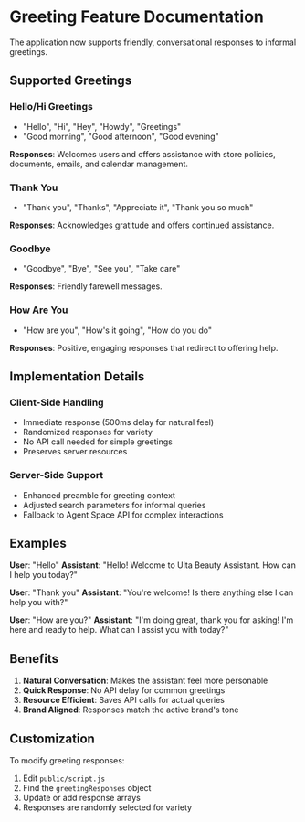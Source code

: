 # Greeting Feature Documentation

The application now supports friendly, conversational responses to informal greetings.

## Supported Greetings

### Hello/Hi Greetings
- "Hello", "Hi", "Hey", "Howdy", "Greetings"
- "Good morning", "Good afternoon", "Good evening"

**Responses**: Welcomes users and offers assistance with store policies, documents, emails, and calendar management.

### Thank You
- "Thank you", "Thanks", "Appreciate it", "Thank you so much"

**Responses**: Acknowledges gratitude and offers continued assistance.

### Goodbye
- "Goodbye", "Bye", "See you", "Take care"

**Responses**: Friendly farewell messages.

### How Are You
- "How are you", "How's it going", "How do you do"

**Responses**: Positive, engaging responses that redirect to offering help.

## Implementation Details

### Client-Side Handling
- Immediate response (500ms delay for natural feel)
- Randomized responses for variety
- No API call needed for simple greetings
- Preserves server resources

### Server-Side Support
- Enhanced preamble for greeting context
- Adjusted search parameters for informal queries
- Fallback to Agent Space API for complex interactions

## Examples

**User**: "Hello"
**Assistant**: "Hello! Welcome to Ulta Beauty Assistant. How can I help you today?"

**User**: "Thank you"
**Assistant**: "You're welcome! Is there anything else I can help you with?"

**User**: "How are you?"
**Assistant**: "I'm doing great, thank you for asking! I'm here and ready to help. What can I assist you with today?"

## Benefits

1. **Natural Conversation**: Makes the assistant feel more personable
2. **Quick Response**: No API delay for common greetings
3. **Resource Efficient**: Saves API calls for actual queries
4. **Brand Aligned**: Responses match the active brand's tone

## Customization

To modify greeting responses:
1. Edit `public/script.js`
2. Find the `greetingResponses` object
3. Update or add response arrays
4. Responses are randomly selected for variety